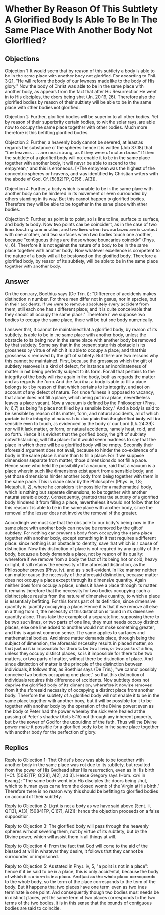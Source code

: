 # Whether By Reason Of This Subtlety A Glorified Body Is Able To Be In The Same Place With Another Body Not Glorified?

## Objections

Objection 1: It would seem that by reason of this subtlety a body is able to be in the same place with another body not glorified. For according to Phil. 3:21, "He will reform the body of our lowness made like to the body of His glory." Now the body of Christ was able to be in the same place with another body, as appears from the fact that after His Resurrection He went in to His disciples, the doors being shut (Jn. 20:19, 26). Therefore also the glorified bodies by reason of their subtlety will be able to be in the same place with other bodies not glorified.

Objection 2: Further, glorified bodies will be superior to all other bodies. Yet by reason of their superiority certain bodies, to wit the solar rays, are able now to occupy the same place together with other bodies. Much more therefore is this befitting glorified bodies.

Objection 3: Further, a heavenly body cannot be severed, at least as regards the substance of the spheres: hence it is written (Job 37:18) that "the heavens . . . are most strong, as if they were of molten brass." If then the subtlety of a glorified body will not enable it to be in the same place together with another body, it will never be able to ascend to the empyrean,* and this is erroneous. [*The empyrean was the highest of the concentric spheres or heavens, and was identified by Christian writers with the abode of God. Cf. [5082]FP, Q[56], A[3]].

Objection 4: Further, a body which is unable to be in the same place with another body can be hindered in its movement or even surrounded by others standing in its way. But this cannot happen to glorified bodies. Therefore they will be able to be together in the same place with other bodies.

Objection 5: Further, as point is to point, so is line to line, surface to surface, and body to body. Now two points can be coincident, as in the case of two lines touching one another, and two lines when two surfaces are in contact with one another, and two surfaces when two bodies touch one another, because "contiguous things are those whose boundaries coincide" (Phys. vi, 6). Therefore it is not against the nature of a body to be in the same place together with another body. Now whatever excellence is competent to the nature of a body will all be bestowed on the glorified body. Therefore a glorified body, by reason of its subtlety, will be able to be in the same place together with another body.

## Answer

On the contrary, Boethius says (De Trin. i): "Difference of accidents makes distinction in number. For three men differ not in genus, nor in species, but in their accidents. If we were to remove absolutely every accident from them, still each one has a different place; and it is quite conceivable that they should all occupy the same place." Therefore if we suppose two bodies to occupy the same place, there will be but one body numerically.

I answer that, It cannot be maintained that a glorified body, by reason of its subtlety, is able to be in the same place with another body, unless the obstacle to its being now in the same place with another body be removed by that subtlety. Some say that in the present state this obstacle is its grossness by virtue of which it is able to occupy a place; and that this grossness is removed by the gift of subtlety. But there are two reasons why this cannot be maintained. First, because the grossness which the gift of subtlety removes is a kind of defect, for instance an inordinateness of matter in not being perfectly subject to its form. For all that pertains to the integrity of the body will rise again in the body, both as regards the matter and as regards the form. And the fact that a body is able to fill a place belongs to it by reason of that which pertains to its integrity, and not on account of any defect of nature. For since fulness is opposed to vacancy, that alone does not fill a place, which being put in a place, nevertheless leaves a place vacant. Now a vacuum is defined by the Philosopher (Phys. iv, 6,7) as being "a place not filled by a sensible body." And a body is said to be sensible by reason of its matter, form, and natural accidents, all of which pertain to the integrity of nature. It is also plain that the glorified body will be sensible even to touch, as evidenced by the body of our Lord (Lk. 24:39): nor will it lack matter, or form, or natural accidents, namely heat, cold, and so forth. Hence it is evident that the glorified body, the gift of subtlety notwithstanding, will fill a place: for it would seem madness to say that the place in which there will be a glorified body will be empty. Secondly their aforesaid argument does not avail, because to hinder the co-existence of a body in the same place is more than to fill a place. For if we suppose dimensions separate from matter, those dimensions do not fill a place. Hence some who held the possibility of a vacuum, said that a vacuum is a place wherein such like dimensions exist apart from a sensible body; and yet those dimensions hinder another body from being together with them in the same place. This is made clear by the Philosopher (Phys. iv, 1,8; Metaph. ii, 2), where he considers it impossible for a mathematical body, which is nothing but separate dimensions, to be together with another natural sensible body. Consequently, granted that the subtlety of a glorified body hindered it from filling a place, nevertheless it would not follow that for this reason it is able to be in the same place with another body, since the removal of the lesser does not involve the removal of the greater.

Accordingly we must say that the obstacle to our body's being now in the same place with another body can nowise be removed by the gift of subtlety. For nothing can prevent a body from occupying the same place together with another body, except something in it that requires a different place: since nothing is an obstacle to identity, save that which is a cause of distinction. Now this distinction of place is not required by any quality of the body, because a body demands a place, not by reason of its quality: wherefore if we remove from a body the fact of its being hot or cold, heavy or light, it still retains the necessity of the aforesaid distinction, as the Philosopher proves (Phys. iv), and as is self-evident. In like manner neither can matter cause the necessity of the aforesaid distinction, because matter does not occupy a place except through its dimensive quantity. Again neither does form occupy a place, unless it have a place through its matter. It remains therefore that the necessity for two bodies occupying each a distinct place results from the nature of dimensive quantity, to which a place is essentially befitting. For this forms part of its definition, since dimensive quantity is quantity occupying a place. Hence it is that if we remove all else in a thing from it, the necessity of this distinction is found in its dimensive quantity alone. Thus take the example of a separate line, supposing there to be two such lines, or two parts of one line, they must needs occupy distinct places, else one line added to another would not make something greater, and this is against common sense. The same applies to surfaces and mathematical bodies. And since matter demands place, through being the subject of dimension, the aforesaid necessity results in placed matter, so that just as it is impossible for there to be two lines, or two parts of a line, unless they occupy distinct places, so is it impossible for there to be two matters, or two parts of matter, without there be distinction of place. And since distinction of matter is the principle of the distinction between individuals, it follows that, as Boethius says (De Trin.), "we cannot possibly conceive two bodies occupying one place," so that this distinction of individuals requires this difference of accidents. Now subtlety does not deprive the glorified body of its dimension; wherefore it nowise removes from it the aforesaid necessity of occupying a distinct place from another body. Therefore the subtlety of a glorified body will not enable it to be in the same place together with another body, but it will be possible for it to be together with another body by the operation of the Divine power: even as the body of Peter had the power whereby the sick were healed at the passing of Peter's shadow (Acts 5:15) not through any inherent property, but by the power of God for the upbuilding of the faith. Thus will the Divine power make it possible for a glorified body to be in the same place together with another body for the perfection of glory.

## Replies

Reply to Objection 1: That Christ's body was able to be together with another body in the same place was not due to its subtlety, but resulted from the power of His Godhead after His resurrection, even as in His birth [*Cf. [5083]TP, Q[28], A[2], ad 3]. Hence Gregory says (Hom. xxvi in Evang.): "The same body went into His disciples the doors being shut, which to human eyes came from the closed womb of the Virgin at His birth." Therefore there is no reason why this should be befitting to glorified bodies on account of their subtlety.

Reply to Objection 2: Light is not a body as we have said above (Sent. ii, Q[13], A[3]; [5084]FP, Q[67], A[2]): hence the objection proceeds on a false supposition.

Reply to Objection 3: The glorified body will pass through the heavenly spheres without severing them, not by virtue of its subtlety, but by the Divine power, which will assist them in all things at will.

Reply to Objection 4: From the fact that God will come to the aid of the blessed at will in whatever they desire, it follows that they cannot be surrounded or imprisoned.

Reply to Objection 5: As stated in Phys. iv, 5, "a point is not in a place": hence if it be said to be in a place, this is only accidental, because the body of which it is a term is in a place. And just as the whole place corresponds to the whole body, so the term of the place corresponds to the term of the body. But it happens that two places have one term, even as two lines terminate in one point. And consequently though two bodies must needs be in distinct places, yet the same term of two places corresponds to the two terms of the two bodies. It is in this sense that the bounds of contiguous bodies are said to coincide.